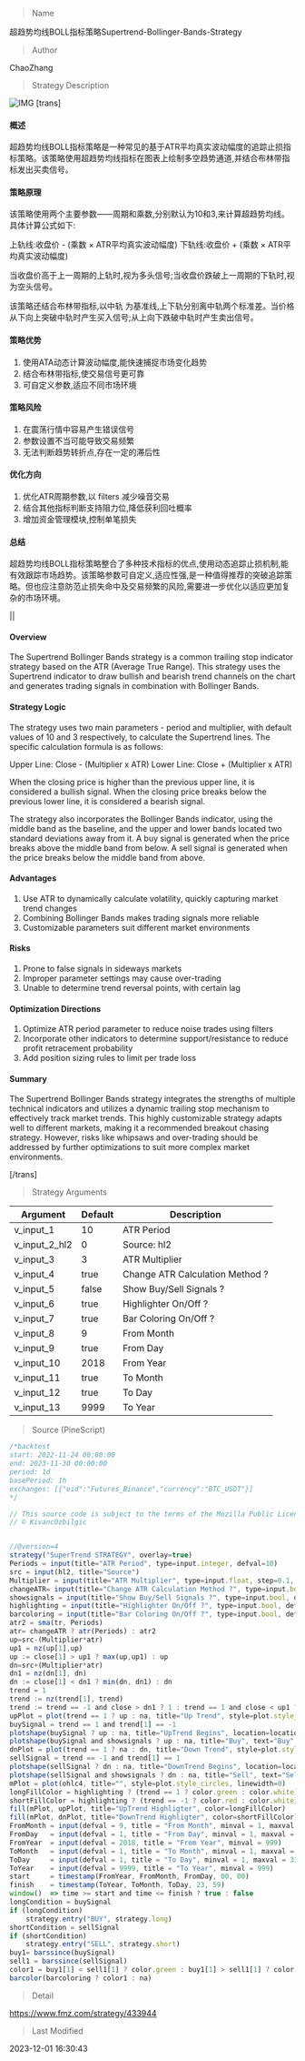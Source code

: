 
> Name

超趋势均线BOLL指标策略Supertrend-Bollinger-Bands-Strategy

> Author

ChaoZhang

> Strategy Description

![IMG](https://www.fmz.com/upload/asset/164dff19347f7fc015d.png)
[trans]

#### 概述

超趋势均线BOLL指标策略是一种常见的基于ATR平均真实波动幅度的追踪止损指标策略。该策略使用超趋势均线指标在图表上绘制多空趋势通道,并结合布林带指标发出买卖信号。

#### 策略原理

该策略使用两个主要参数——周期和乘数,分别默认为10和3,来计算超趋势均线。具体计算公式如下:

上轨线:收盘价 - (乘数 × ATR平均真实波动幅度)
下轨线:收盘价 + (乘数 × ATR平均真实波动幅度)

当收盘价高于上一周期的上轨时,视为多头信号;当收盘价跌破上一周期的下轨时,视为空头信号。

该策略还结合布林带指标,以中轨 为基准线,上下轨分别离中轨两个标准差。当价格从下向上突破中轨时产生买入信号;从上向下跌破中轨时产生卖出信号。

#### 策略优势

1. 使用ATA动态计算波动幅度,能快速捕捉市场变化趋势
2. 结合布林带指标,使交易信号更可靠
3. 可自定义参数,适应不同市场环境

#### 策略风险

1. 在震荡行情中容易产生错误信号
2. 参数设置不当可能导致交易频繁
3. 无法判断趋势转折点,存在一定的滞后性

#### 优化方向

1. 优化ATR周期参数,以 filters 减少噪音交易
2. 结合其他指标判断支持阻力位,降低获利回吐概率 
3. 增加资金管理模块,控制单笔损失

#### 总结

超趋势均线BOLL指标策略整合了多种技术指标的优点,使用动态追踪止损机制,能有效跟踪市场趋势。该策略参数可自定义,适应性强,是一种值得推荐的突破追踪策略。但也应注意防范止损失命中及交易频繁的风险,需要进一步优化以适应更加复杂的市场环境。

||


#### Overview 

The Supertrend Bollinger Bands strategy is a common trailing stop indicator strategy based on the ATR (Average True Range). This strategy uses the Supertrend indicator to draw bullish and bearish trend channels on the chart and generates trading signals in combination with Bollinger Bands.

#### Strategy Logic

The strategy uses two main parameters - period and multiplier, with default values of 10 and 3 respectively, to calculate the Supertrend lines. The specific calculation formula is as follows:

Upper Line: Close - (Multiplier x ATR) 
Lower Line: Close + (Multiplier x ATR)

When the closing price is higher than the previous upper line, it is considered a bullish signal. When the closing price breaks below the previous lower line, it is considered a bearish signal.  

The strategy also incorporates the Bollinger Bands indicator, using the middle band as the baseline, and the upper and lower bands located two standard deviations away from it. A buy signal is generated when the price breaks above the middle band from below. A sell signal is generated when the price breaks below the middle band from above.

#### Advantages

1. Use ATR to dynamically calculate volatility, quickly capturing market trend changes
2. Combining Bollinger Bands makes trading signals more reliable  
3. Customizable parameters suit different market environments

#### Risks

1. Prone to false signals in sideways markets
2. Improper parameter settings may cause over-trading
3. Unable to determine trend reversal points, with certain lag

#### Optimization Directions 

1. Optimize ATR period parameter to reduce noise trades using filters
2. Incorporate other indicators to determine support/resistance to reduce profit retracement probability
3. Add position sizing rules to limit per trade loss

#### Summary

The Supertrend Bollinger Bands strategy integrates the strengths of multiple technical indicators and utilizes a dynamic trailing stop mechanism to effectively track market trends. This highly customizable strategy adapts well to different markets, making it a recommended breakout chasing strategy. However, risks like whipsaws and over-trading should be addressed by further optimizations to suit more complex market environments.

[/trans]

> Strategy Arguments



|Argument|Default|Description|
|----|----|----|
|v_input_1|10|ATR Period|
|v_input_2_hl2|0|Source: hl2|high|low|open|close|hlc3|hlcc4|ohlc4|
|v_input_3|3|ATR Multiplier|
|v_input_4|true|Change ATR Calculation Method ?|
|v_input_5|false|Show Buy/Sell Signals ?|
|v_input_6|true|Highlighter On/Off ?|
|v_input_7|true|Bar Coloring On/Off ?|
|v_input_8|9|From Month|
|v_input_9|true|From Day|
|v_input_10|2018|From Year|
|v_input_11|true|To Month|
|v_input_12|true|To Day|
|v_input_13|9999|To Year|


> Source (PineScript)

``` javascript
/*backtest
start: 2022-11-24 00:00:00
end: 2023-11-30 00:00:00
period: 1d
basePeriod: 1h
exchanges: [{"eid":"Futures_Binance","currency":"BTC_USDT"}]
*/

// This source code is subject to the terms of the Mozilla Public License 2.0 at https://mozilla.org/MPL/2.0/
// © KivancOzbilgic


//@version=4
strategy("SuperTrend STRATEGY", overlay=true)
Periods = input(title="ATR Period", type=input.integer, defval=10)
src = input(hl2, title="Source")
Multiplier = input(title="ATR Multiplier", type=input.float, step=0.1, defval=3.0)
changeATR= input(title="Change ATR Calculation Method ?", type=input.bool, defval=true)
showsignals = input(title="Show Buy/Sell Signals ?", type=input.bool, defval=false)
highlighting = input(title="Highlighter On/Off ?", type=input.bool, defval=true)
barcoloring = input(title="Bar Coloring On/Off ?", type=input.bool, defval=true)
atr2 = sma(tr, Periods)
atr= changeATR ? atr(Periods) : atr2
up=src-(Multiplier*atr)
up1 = nz(up[1],up)
up := close[1] > up1 ? max(up,up1) : up
dn=src+(Multiplier*atr)
dn1 = nz(dn[1], dn)
dn := close[1] < dn1 ? min(dn, dn1) : dn
trend = 1
trend := nz(trend[1], trend)
trend := trend == -1 and close > dn1 ? 1 : trend == 1 and close < up1 ? -1 : trend
upPlot = plot(trend == 1 ? up : na, title="Up Trend", style=plot.style_linebr, linewidth=2, color=color.green)
buySignal = trend == 1 and trend[1] == -1
plotshape(buySignal ? up : na, title="UpTrend Begins", location=location.absolute, style=shape.circle, size=size.tiny, color=color.green, transp=0)
plotshape(buySignal and showsignals ? up : na, title="Buy", text="Buy", location=location.absolute, style=shape.labelup, size=size.tiny, color=color.green, textcolor=color.white, transp=0)
dnPlot = plot(trend == 1 ? na : dn, title="Down Trend", style=plot.style_linebr, linewidth=2, color=color.red)
sellSignal = trend == -1 and trend[1] == 1
plotshape(sellSignal ? dn : na, title="DownTrend Begins", location=location.absolute, style=shape.circle, size=size.tiny, color=color.red, transp=0)
plotshape(sellSignal and showsignals ? dn : na, title="Sell", text="Sell", location=location.absolute, style=shape.labeldown, size=size.tiny, color=color.red, textcolor=color.white, transp=0)
mPlot = plot(ohlc4, title="", style=plot.style_circles, linewidth=0)
longFillColor = highlighting ? (trend == 1 ? color.green : color.white) : color.white
shortFillColor = highlighting ? (trend == -1 ? color.red : color.white) : color.white
fill(mPlot, upPlot, title="UpTrend Highligter", color=longFillColor)
fill(mPlot, dnPlot, title="DownTrend Highligter", color=shortFillColor)
FromMonth = input(defval = 9, title = "From Month", minval = 1, maxval = 12)
FromDay   = input(defval = 1, title = "From Day", minval = 1, maxval = 31)
FromYear  = input(defval = 2018, title = "From Year", minval = 999)
ToMonth   = input(defval = 1, title = "To Month", minval = 1, maxval = 12)
ToDay     = input(defval = 1, title = "To Day", minval = 1, maxval = 31)
ToYear    = input(defval = 9999, title = "To Year", minval = 999)
start     = timestamp(FromYear, FromMonth, FromDay, 00, 00)  
finish    = timestamp(ToYear, ToMonth, ToDay, 23, 59)       
window()  => time >= start and time <= finish ? true : false
longCondition = buySignal
if (longCondition)
    strategy.entry("BUY", strategy.long)
shortCondition = sellSignal
if (shortCondition)
    strategy.entry("SELL", strategy.short)
buy1= barssince(buySignal)
sell1 = barssince(sellSignal)
color1 = buy1[1] < sell1[1] ? color.green : buy1[1] > sell1[1] ? color.red : na
barcolor(barcoloring ? color1 : na)
```

> Detail

https://www.fmz.com/strategy/433944

> Last Modified

2023-12-01 16:30:43

